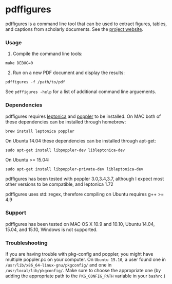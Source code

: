 pdffigures
==========
pdffigures is a command line tool that can be used to extract figures, tables, and captions from scholarly documents. See the [project website](http://pdffigures.allenai.org).

### Usage
1. Compile the command line tools:

```make DEBUG=0```

2. Run on a new PDF document and display the results:

```pdffigures -f /path/to/pdf```

See ```pdffigures -help``` for a list of additional command line arguements.

### Dependencies
pdffigures requires [leptonica](http://www.leptonica.com/) and [poppler](http://poppler.freedesktop.org/) to be installed. On MAC both of these dependencies can be installed through homebrew:

```brew install leptonica poppler```

On Ubuntu 14.04 these dependencies can be installed through apt-get:

```sudo apt-get install libpoppler-dev libleptonica-dev```

On Ubuntu >= 15.04:

```sudo apt-get install libpoppler-private-dev libleptonica-dev```

pdffigures has been tested with poppler 3.0,3.4,3.7, although I expect most other versions to be compatible, and leptonica 1.72

pdffigures uses std::regex, therefore compiling on Ubuntu requires g++ >= 4.9

### Support
pdffigures has been tested on MAC OS X 10.9 and 10.10, Ubuntu 14.04, 15.04, and 15.10, Windows is not supported.

### Troubleshooting
If you are having trouble with pkg-config and poppler, you might have multiple poppler.pc on your computer. On `Ubuntu 15.10`, a user found one in `/usr/lib/x86_64-linux-gnu/pkgconfig/` and one in `/usr/local/lib/pkgconfig/`. Make sure to choose the appropriate one (by adding the appropriate path to the `PKG_CONFIG_PATH` variable in your `bashrc`.)
